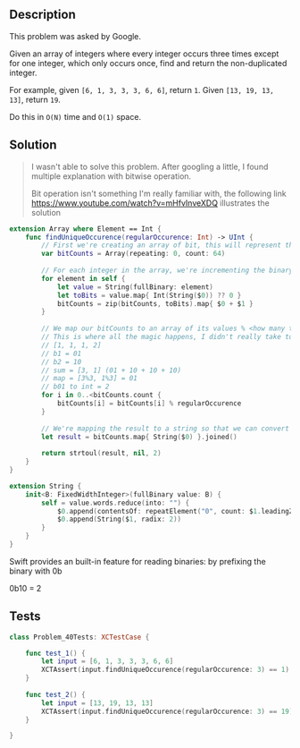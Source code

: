 ## Description

This problem was asked by Google.

Given an array of integers where every integer occurs three times except for one integer, which only occurs once, find and return the non-duplicated integer.

For example, given `[6, 1, 3, 3, 3, 6, 6]`, return `1`. Given `[13, 19, 13, 13]`, return `19`.

Do this in `O(N)` time and `O(1)` space.

## Solution

> I wasn't able to solve this problem. After googling a little, I found multiple explanation with bitwise operation.
> 
> Bit operation isn't something I'm really familiar with, the following link https://www.youtube.com/watch?v=mHfvInveXDQ illustrates the solution

```swift
extension Array where Element == Int {
    func findUniqueOccurence(regularOccurence: Int) -> UInt {
        // First we're creating an array of bit, this will represent the sum of all the values
        var bitCounts = Array(repeating: 0, count: 64)
        
        // For each integer in the array, we're incrementing the binary to our bitCounts
        for element in self {
            let value = String(fullBinary: element)
            let toBits = value.map{ Int(String($0)) ?? 0 }
            bitCounts = zip(bitCounts, toBits).map{ $0 + $1 }
        }
        
        // We map our bitCounts to an array of its values % <how many times a value is supposed to occur>
        // This is where all the magic happens, I didn't really take to understand why, but this works. Example:
        // [1, 1, 1, 2]
        // b1 = 01
        // b2 = 10
        // sum = [3, 1] (01 + 10 + 10 + 10)
        // map = [3%3, 1%3] = 01
        // b01 to int = 2
        for i in 0..<bitCounts.count {
            bitCounts[i] = bitCounts[i] % regularOccurence
        }
        
        // We're mapping the result to a string so that we can convert it to an int
        let result = bitCounts.map{ String($0) }.joined()
        
        return strtoul(result, nil, 2)
    }
}

extension String {
    init<B: FixedWidthInteger>(fullBinary value: B) {
        self = value.words.reduce(into: "") {
            $0.append(contentsOf: repeatElement("0", count: $1.leadingZeroBitCount))
            $0.append(String($1, radix: 2))
        }
    }
}
```

Swift provides an built-in feature for reading binaries: by prefixing the binary with 0b
 
0b10 = 2

## Tests

```swift
class Problem_40Tests: XCTestCase {

    func test_1() {
        let input = [6, 1, 3, 3, 3, 6, 6]
        XCTAssert(input.findUniqueOccurence(regularOccurence: 3) == 1)
    }
    
    func test_2() {
        let input = [13, 19, 13, 13]
        XCTAssert(input.findUniqueOccurence(regularOccurence: 3) == 19)
    }

}
```
